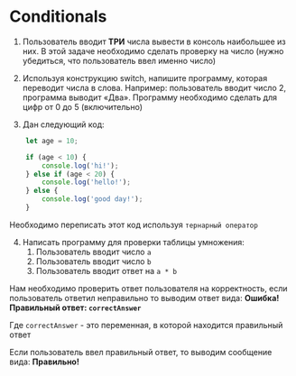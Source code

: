 # Conditionals

1. Пользователь вводит **ТРИ** числа
вывести в консоль наибольшее из них.
В этой задаче необходимо сделать проверку на число (нужно убедиться, что пользователь ввел именно число)

2. Используя конструкцию switch, напишите
программу, которая переводит числа в слова.
Например: пользователь вводит число 2,
программа выводит «Два». Программу необходимо сделать для цифр от 0 до 5 (включительно)

3. Дан следующий код:

```js
    let age = 10;

    if (age < 10) {
        console.log('hi!');
    } else if (age < 20) {
        console.log('hello!');
    } else {
        console.log('good day!');
    }
```

Необходимо переписать этот код используя `тернарный оператор`

4. Написать программу для проверки таблицы умножения:
    1. Пользователь вводит число `a`
    2. Пользователь вводит число `b`
    3. Пользователь вводит ответ на `a * b`

Нам необходимо проверить ответ пользователя на корректность, если пользователь ответил неправильно то выводим ответ вида:
**Ошибка! Правильный ответ: `correctAnswer`**

Где `correctAnswer` - это переменная, в которой находится правильный ответ

Если пользователь ввел правильный ответ, то выводим сообщение вида:
**Правильно!**